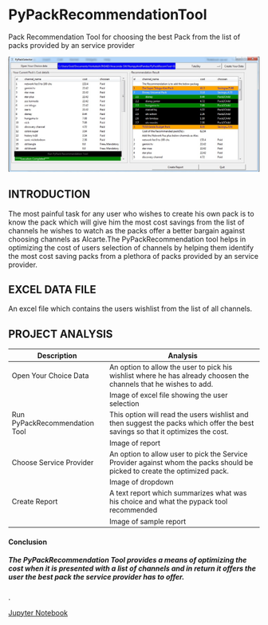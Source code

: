 # PyPackRecommendationTool
Pack Recommendation Tool for choosing the best Pack from the list of packs provided by an service provider
<p align="left">
  <img src="MyPackRecTool.jpg">
</p>

## INTRODUCTION
The most painful task for any user who wishes to create his own pack is to know the pack which will give him the most cost savings from the list of channels he wishes to watch as the packs offer a better bargain against choosing channels as Alcarte.The PyPackRecommendation tool helps in optimizing the cost of users selection of channels by helping them identify the most cost saving packs from a plethora of packs provided by an service provider. 

## EXCEL DATA FILE
An excel file which contains the users wishlist from the list of all channels.


## PROJECT ANALYSIS
| Description | Analysis |
| --- | --- |
| Open Your Choice Data         | An option to allow the user to pick his wishlist where he has already choosen the channels that he wishes to add.  |
|                               | Image of excel file showing the user selection  |
| Run PyPackRecommendation Tool | This option will read the users wishlist and then suggest the packs which offer the best savings so that it optimizes the cost. |
|                               | Image of report  |
| Choose Service Provider       | An option to allow user to pick the Service Provider against whom the packs should be picked to create the optimized pack. |
|                               | Image of dropdown  |
| Create Report                 | A text report which summarizes what was his choice and what the pypack tool recommended  |
|                               | Image of sample report  |

#### Conclusion
##### The PyPackRecommendation Tool provides a means of optimizing the cost when it is presented with a list of channels and in return it offers the user the best pack the service provider has to offer.
.


[Jupyter Notebook](.PyPackRecommendationTool/MyPackRecommendationTool_GUI_Ver7.ipynb)
